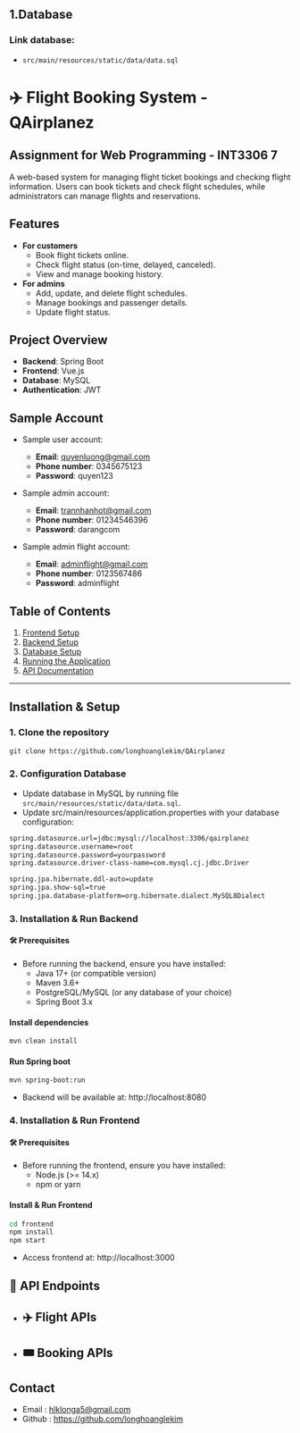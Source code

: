 
## 1.Database
### Link database:
- `src/main/resources/static/data/data.sql`

# ✈️ Flight Booking System - QAirplanez

## Assignment for Web Programming - INT3306 7

A web-based system for managing flight ticket bookings and checking flight information. Users can book tickets and check flight schedules, while administrators can manage flights and reservations.
## Features
- **For customers**
  - Book flight tickets online.
  - Check flight status (on-time, delayed, canceled).
  - View and manage booking history.
- **For admins**
  -  Add, update, and delete flight schedules.
  - Manage bookings and passenger details.
  - Update flight status.

## Project Overview

- **Backend**: Spring Boot
- **Frontend**: Vue.js
- **Database**: MySQL
- **Authentication**: JWT 

## Sample Account 
- Sample user account:
  - **Email**: quyenluong@gmail.com
  - **Phone number**: 0345675123
  - **Password**: quyen123

- Sample admin account:
  - **Email**: trannhanhot@gmail.com
  - **Phone number**: 01234546396
  - **Password**: darangcom
- Sample admin flight account:
  - **Email**: adminflight@gmail.com
  - **Phone number**: 0123567486
  - **Password**: adminflight
## Table of Contents
1. [Frontend Setup](#frontend-setup)
2. [Backend Setup](#backend-setup)
3. [Database Setup](#database-setup)
4. [Running the Application](#running-the-application)
5. [API Documentation](#api-documentation)
---

## Installation & Setup
### 1. Clone the repository
```bash
git clone https://github.com/longhoanglekim/QAirplanez
 ```
### 2. Configuration Database
- Update database in MySQL by running file `src/main/resources/static/data/data.sql`.
- Update src/main/resources/application.properties with your database configuration:
```bash
spring.datasource.url=jdbc:mysql://localhost:3306/qairplanez
spring.datasource.username=root
spring.datasource.password=yourpassword
spring.datasource.driver-class-name=com.mysql.cj.jdbc.Driver

spring.jpa.hibernate.ddl-auto=update
spring.jpa.show-sql=true
spring.jpa.database-platform=org.hibernate.dialect.MySQL8Dialect
```
### 3. Installation & Run Backend
#### 🛠️ Prerequisites
- Before running the backend, ensure you have installed:
  - Java 17+ (or compatible version)
  - Maven 3.6+
  - PostgreSQL/MySQL (or any database of your choice)
  - Spring Boot 3.x
#### Install dependencies
```bash
mvn clean install
```
#### Run Spring boot
```bash
mvn spring-boot:run
```
- Backend will be available at: http://localhost:8080
### 4. Installation & Run Frontend
#### 🛠️ Prerequisites
- Before running the frontend, ensure you have installed:
    - Node.js (>= 14.x)
    - npm or yarn
#### Install & Run Frontend
```bash
cd frontend
npm install
npm start
```
- Access frontend at: http://localhost:3000
## 📡 API Endpoints
- ✈️ Flight APIs
  - 
- 🎟 Booking APIs
  -
## Contact
- Email : hlklonga5@gmail.com
- Github : https://github.com/longhoanglekim
